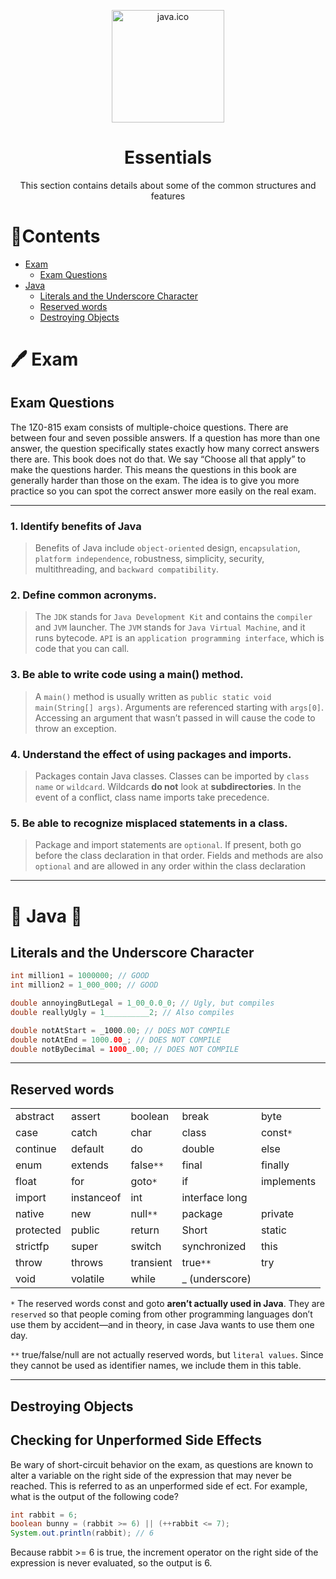 <p align="center">
  <img width="180" src="./attachments/Images/java.ico" alt="java.ico">
  <h1 align="center">Essentials</h1>
  <p align="center">This section contains details about some of the common structures and features</p>
</p>

# 📝Contents
- [Exam](#%EF%B8%8F-exam)
  - [Exam Questions](#exam-questions)
- [Java](#-java-)
  - [Literals and the Underscore Character](#literals-and-the-underscore-character)
  - [Reserved words](#reserved-words)
  - [Destroying Objects](#destroying-objects)

# 🖊️ Exam

## Exam Questions

The 1Z0-815 exam consists of multiple-choice questions. There are
between four and seven possible answers. If a question has more than
one answer, the question specifically states exactly how many correct
answers there are. This book does not do that. We say “Choose all that
apply” to make the questions harder. This means the questions in this
book are generally harder than those on the exam. The idea is to give
you more practice so you can spot the correct answer more easily on
the real exam.

---

### 1. Identify benefits of Java

> Benefits of Java include `object-oriented`
design, `encapsulation`, `platform independence`, robustness, simplicity,
security, multithreading, and `backward compatibility`.

### 2. Define common acronyms. 

> The `JDK` stands for `Java Development
Kit` and contains the `compiler` and `JVM` launcher. The `JVM` stands for
`Java Virtual Machine`, and it runs bytecode. `API` is an `application
programming interface`, which is code that you can call.

### 3. Be able to write code using a main() method. 
> A `main()` method
is usually written as `public static void main(String[] args)`.
Arguments are referenced starting with `args[0]`. Accessing an
argument that wasn’t passed in will cause the code to throw an
exception.

### 4. Understand the effect of using packages and imports.
> Packages contain Java classes. Classes can be imported by `class name`
or `wildcard`. Wildcards **do not** look at **subdirectories**. In the event of a
conflict, class name imports take precedence.

### 5. Be able to recognize misplaced statements in a class. 
> Package and import statements are `optional`. If present, both go before the class
declaration in that order. Fields and methods are also `optional` and are
allowed in any order within the class declaration

---

# 🐾 Java 🐾

## Literals and the Underscore Character

```java
int million1 = 1000000; // GOOD
int million2 = 1_000_000; // GOOD

double annoyingButLegal = 1_00_0.0_0; // Ugly, but compiles
double reallyUgly = 1__________2; // Also compiles

double notAtStart = _1000.00; // DOES NOT COMPILE
double notAtEnd = 1000.00_; // DOES NOT COMPILE
double notByDecimal = 1000_.00; // DOES NOT COMPILE
```

---

## Reserved words
|  | | | | |
|  --- | --- | --- | --- | --- |
|  abstract | assert | boolean | break | byte |
|  case | catch | char | class | const`*` |
|  continue | default | do | double | else |
|  enum | extends | false`**` | final | finally |
|  float | for | goto`*` | if | implements |
|  import | instanceof | int | interface long |
|  native | new | null`**` | package | private |
|  protected | public | return | Short | static |
|  strictfp | super | switch | synchronized | this |
|  throw | throws | transient | true`**` | try |
|  void | volatile | while | _ (underscore) | |

`*` The reserved words const and goto **aren’t actually used in Java**. They are `reserved` so that
people coming from other programming languages don’t use them by accident—and in theory,
in case Java wants to use them one day.

`**` true/false/null are not actually reserved words, but `literal values`. Since they cannot be
used as identifier names, we include them in this table.

---

## Destroying Objects

## Checking for Unperformed Side Effects
Be wary of short-circuit behavior on the exam, as questions are known
to alter a variable on the right side of the expression that may never be
reached. This is referred to as an unperformed side ef ect. For
example, what is the output of the following code?

```java
int rabbit = 6;
boolean bunny = (rabbit >= 6) || (++rabbit <= 7);
System.out.println(rabbit); // 6
```

Because rabbit >= 6 is true, the increment operator on the right side
of the expression is never evaluated, so the output is 6.
